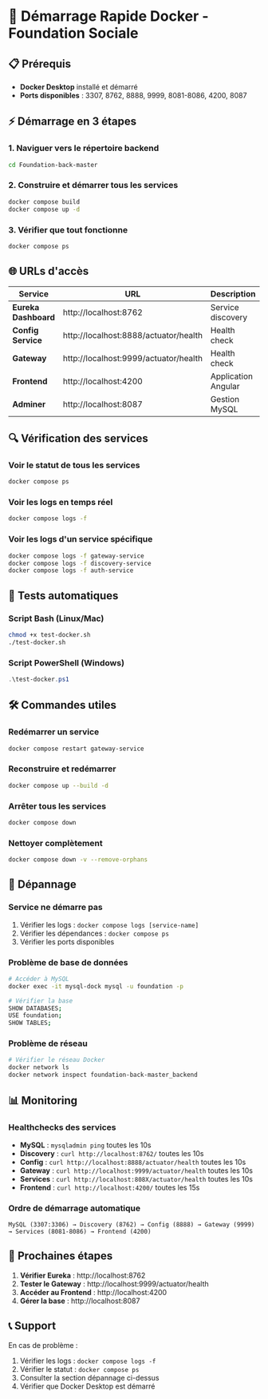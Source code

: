 # 🚀 Démarrage Rapide Docker - Foundation Sociale

## 📋 Prérequis

- **Docker Desktop** installé et démarré
- **Ports disponibles** : 3307, 8762, 8888, 9999, 8081-8086, 4200, 8087

## ⚡ Démarrage en 3 étapes

### 1. Naviguer vers le répertoire backend
```bash
cd Foundation-back-master
```

### 2. Construire et démarrer tous les services
```bash
docker compose build
docker compose up -d
```

### 3. Vérifier que tout fonctionne
```bash
docker compose ps
```

## 🌐 URLs d'accès

| Service | URL | Description |
|---------|-----|-------------|
| **Eureka Dashboard** | http://localhost:8762 | Service discovery |
| **Config Service** | http://localhost:8888/actuator/health | Health check |
| **Gateway** | http://localhost:9999/actuator/health | Health check |
| **Frontend** | http://localhost:4200 | Application Angular |
| **Adminer** | http://localhost:8087 | Gestion MySQL |

## 🔍 Vérification des services

### Voir le statut de tous les services
```bash
docker compose ps
```

### Voir les logs en temps réel
```bash
docker compose logs -f
```

### Voir les logs d'un service spécifique
```bash
docker compose logs -f gateway-service
docker compose logs -f discovery-service
docker compose logs -f auth-service
```

## 🧪 Tests automatiques

### Script Bash (Linux/Mac)
```bash
chmod +x test-docker.sh
./test-docker.sh
```

### Script PowerShell (Windows)
```powershell
.\test-docker.ps1
```

## 🛠️ Commandes utiles

### Redémarrer un service
```bash
docker compose restart gateway-service
```

### Reconstruire et redémarrer
```bash
docker compose up --build -d
```

### Arrêter tous les services
```bash
docker compose down
```

### Nettoyer complètement
```bash
docker compose down -v --remove-orphans
```

## 🔧 Dépannage

### Service ne démarre pas
1. Vérifier les logs : `docker compose logs [service-name]`
2. Vérifier les dépendances : `docker compose ps`
3. Vérifier les ports disponibles

### Problème de base de données
```bash
# Accéder à MySQL
docker exec -it mysql-dock mysql -u foundation -p

# Vérifier la base
SHOW DATABASES;
USE foundation;
SHOW TABLES;
```

### Problème de réseau
```bash
# Vérifier le réseau Docker
docker network ls
docker network inspect foundation-back-master_backend
```

## 📊 Monitoring

### Healthchecks des services
- **MySQL** : `mysqladmin ping` toutes les 10s
- **Discovery** : `curl http://localhost:8762/` toutes les 10s
- **Config** : `curl http://localhost:8888/actuator/health` toutes les 10s
- **Gateway** : `curl http://localhost:9999/actuator/health` toutes les 10s
- **Services** : `curl http://localhost:808X/actuator/health` toutes les 10s
- **Frontend** : `curl http://localhost:4200/` toutes les 15s

### Ordre de démarrage automatique
```
MySQL (3307:3306) → Discovery (8762) → Config (8888) → Gateway (9999) → Services (8081-8086) → Frontend (4200)
```

## 🎯 Prochaines étapes

1. **Vérifier Eureka** : http://localhost:8762
2. **Tester le Gateway** : http://localhost:9999/actuator/health
3. **Accéder au Frontend** : http://localhost:4200
4. **Gérer la base** : http://localhost:8087

## 📞 Support

En cas de problème :
1. Vérifier les logs : `docker compose logs -f`
2. Vérifier le statut : `docker compose ps`
3. Consulter la section dépannage ci-dessus
4. Vérifier que Docker Desktop est démarré

